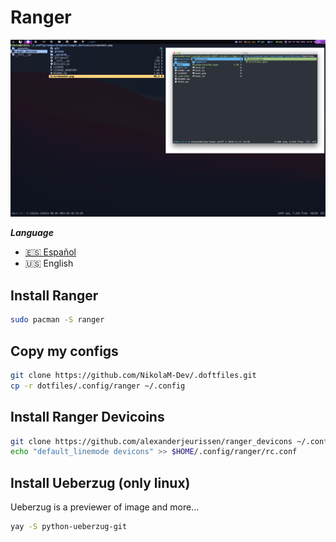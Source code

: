 # Ranger

![Ranger](./ranger.png)

**_Language_**

- [🇪🇸 Español](./README.es.md)
- 🇺🇸 English

## Install Ranger

```sh
sudo pacman -S ranger
```

## Copy my configs

```sh
git clone https://github.com/NikolaM-Dev/.doftfiles.git
cp -r dotfiles/.config/ranger ~/.config
```

## Install Ranger Devicoins

```sh
git clone https://github.com/alexanderjeurissen/ranger_devicons ~/.config/ranger/plugins/ranger_devicons
echo "default_linemode devicons" >> $HOME/.config/ranger/rc.conf
```

## Install Ueberzug (only linux)

Ueberzug is a previewer of image and more...

```sh
yay -S python-ueberzug-git
```
